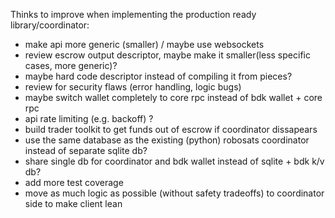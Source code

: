 Thinks to improve when implementing the production ready library/coordinator:
* make api more generic (smaller) / maybe use websockets
* review escrow output descriptor, maybe make it smaller(less specific cases, more generic)?
* maybe hard code descriptor instead of compiling it from pieces?
* review for security flaws (error handling, logic bugs)
* maybe switch wallet completely to core rpc instead of bdk wallet + core rpc
* api rate limiting (e.g. backoff) ?
* build trader toolkit to get funds out of escrow if coordinator dissapears
* use the same database as the existing (python) robosats coordinator instead of separate sqlite db?
* share single db for coordinator and bdk wallet instead of sqlite + bdk k/v db?
* add more test coverage
* move as much logic as possible (without safety tradeoffs) to coordinator side to make client lean
